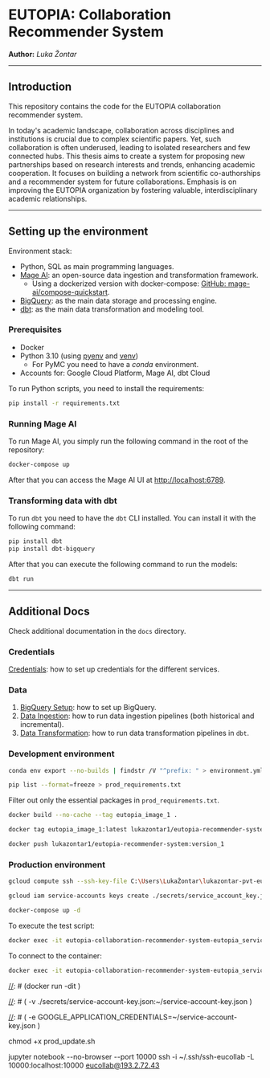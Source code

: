 # EUTOPIA: Collaboration Recommender System

**Author:** *Luka Žontar*

<hr/>

## Introduction

This repository contains the code for the EUTOPIA collaboration recommender system.

In today's academic landscape, collaboration across disciplines and institutions is crucial due to complex scientific
papers. Yet, such collaboration is often underused, leading to isolated researchers and few connected hubs. This thesis
aims to create a system for proposing new partnerships based on research interests and trends, enhancing academic
cooperation. It focuses on building a network from scientific co-authorships and a recommender system for future
collaborations. Emphasis is on improving the EUTOPIA organization by fostering valuable, interdisciplinary academic
relationships.

<hr/>

## Setting up the environment

Environment stack:

- Python, SQL as main programming languages.
- [Mage AI](https://www.mage.ai/): an open-source data ingestion and transformation framework.
    - Using a dockerized version with
      docker-compose: [GitHub: mage-ai/compose-quickstart](https://docs.mage.ai/getting-started/setup).
- [BigQuery](https://cloud.google.com/bigquery): as the main data storage and processing engine.
- [dbt](https://www.getdbt.com/): as the main data transformation and modeling tool.

### Prerequisites

- Docker
- Python 3.10 (using [pyenv](https://github.com/pyenv-win/pyenv-win)
  and [venv](https://docs.python.org/3/library/venv.html))
    - For PyMC you need to have a *conda* environment.
- Accounts for: Google Cloud Platform, Mage AI, dbt Cloud

To run Python scripts, you need to install the requirements:

```bash
pip install -r requirements.txt
```

### Running Mage AI

To run Mage AI, you simply run the following command in the root of the repository:

```bash
docker-compose up
```

After that you can access the Mage AI UI at [http://localhost:6789](http://localhost:6789).

### Transforming data with dbt

To run `dbt` you need to have the `dbt` CLI installed. You can install it with the following command:

```bash
pip install dbt
pip install dbt-bigquery
```

After that you can execute the following command to run the models:

```bash
dbt run
```

<hr/>

## Additional Docs

Check additional documentation in the `docs` directory.

### Credentials

[Credentials](docs/data/Credentials.md): how to set up credentials for the different services.

### Data

1. [BigQuery Setup](docs/data/01%20-%20BigQuery%20Setup.md): how to set up BigQuery.
2. [Data Ingestion](docs/data/02%20-%20Data%20Ingestion.md): how to run data ingestion pipelines (both historical and
   incremental).
3. [Data Transformation](docs/data/03%20-%20Data%20Transformation.md): how to run data transformation pipelines
   in `dbt`.

### Development environment

```bash
conda env export --no-builds | findstr /V "^prefix: " > environment.yml
```

```bash
pip list --format=freeze > prod_requirements.txt
```

Filter out only the essential packages in `prod_requirements.txt`.

```bash
docker build --no-cache --tag eutopia_image_1 .
```

```bash
docker tag eutopia_image_1:latest lukazontar1/eutopia-recommender-system:version_1
```

```bash
docker push lukazontar1/eutopia-recommender-system:version_1
```

### Production environment

```bash
gcloud compute ssh --ssh-key-file C:\Users\LukaŽontar\lukazontar-pvt-eutopia eutopia-1
```

```bash
gcloud iam service-accounts keys create ./secrets/service_account_key.json --iam-account=eutopia-recommender-system@collaboration-recommender.iam.gserviceaccount.com
```

```bash
docker-compose up -d
```

To execute the test script:

```bash
docker exec -it eutopia-collaboration-recommender-system-eutopia_service_1-1 /bin/bash -c "source venv/bin/activate && python scripts/embedding/embed_articles.py"
```

To connect to the container:

```bash
docker exec -it eutopia-collaboration-recommender-system-eutopia_service_1-1 /bin/bash
```

[//]: # (docker run -dit \)

[//]: # (  -v ./secrets/service-account-key.json:~/service-account-key.json \)

[//]: # (  -e GOOGLE_APPLICATION_CREDENTIALS=~/service-account-key.json \)

[//]: # (  --name eutopia_container_1 eutopia_image_1)

[//]: # (docker exec -it eutopia_container_1 /bin/bash)

 chmod +x prod_update.sh
 

jupyter notebook --no-browser --port 10000
ssh -i ~/.ssh/ssh-eucollab -L 10000:localhost:10000 eucollab@193.2.72.43
